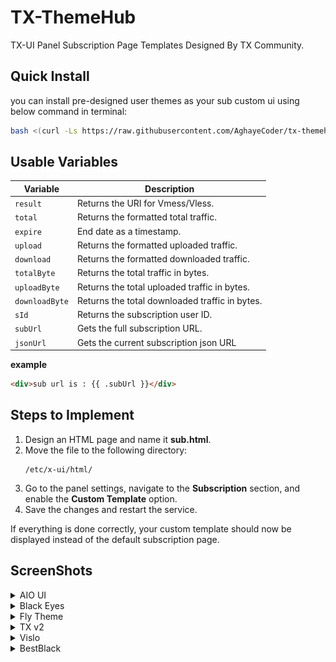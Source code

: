 # TX-ThemeHub

TX-UI Panel Subscription Page Templates Designed By TX Community.

## Quick Install

you can install pre-designed user themes as your sub custom ui using below command in terminal:
```bash
bash <(curl -Ls https://raw.githubusercontent.com/AghayeCoder/tx-themehub/master/install.sh)
```

## Usable Variables

| Variable       | Description                                    |
| -------------- | ---------------------------------------------- |
| `result`       | Returns the URI for Vmess/Vless.               |
| `total`        | Returns the formatted total traffic.           |
| `expire`       | End date as a timestamp.                       |
| `upload`       | Returns the formatted uploaded traffic.        |
| `download`     | Returns the formatted downloaded traffic.      |
| `totalByte`    | Returns the total traffic in bytes.            |
| `uploadByte`   | Returns the total uploaded traffic in bytes.   |
| `downloadByte` | Returns the total downloaded traffic in bytes. |
| `sId`          | Returns the subscription user ID.              |
| `subUrl`       | Gets the full subscription URL.                |
| `jsonUrl`      | Gets the current subscription json URL         |

**example**
```html
<div>sub url is : {{ .subUrl }}</div>
```

## Steps to Implement

1. Design an HTML page and name it **sub.html**.  
2. Move the file to the following directory:  
   ```
   /etc/x-ui/html/
   ```
3. Go to the panel settings, navigate to the **Subscription** section, and enable the **Custom Template** option.  
4. Save the changes and restart the service.  

If everything is done correctly, your custom template should now be displayed instead of the default subscription page.

## ScreenShots
<details>
<summary>AIO UI</summary>

![Screenshot](./screenshots/aio.png "aio")
</details>
<details>
<summary>Black Eyes</summary>

![Screenshot](./screenshots/blkeyes.png "blk")
</details>
<details>
<summary>Fly Theme</summary>

![Screenshot](./screenshots/fly.png "fly")
</details>
<details>
<summary>TX v2</summary>

![Screenshot](./screenshots/txv2.png "v2")
</details>
<details>
<summary>Vislo</summary>

![Screenshot](./screenshots/vislo.png "vislo")
</details>
<details>
<summary>BestBlack</summary>

![Screenshot](./screenshots/bestblack.png "bblack")
</details>